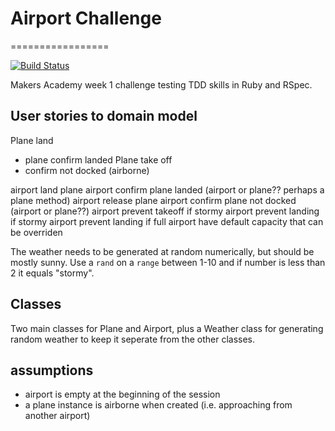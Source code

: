 # Airport Challenge
=================

[![Build Status](https://travis-ci.org/travis-ci/travis-web.svg?branch=master)](https://travis-ci.org/travis-ci/travis-web)

Makers Academy week 1 challenge testing TDD skills in Ruby and RSpec.

## User stories to domain model

Plane land 
- plane confirm landed
Plane take off 
- confirm not docked (airborne)

airport land plane
airport confirm plane landed (airport or plane?? perhaps a plane method)
airport release plane
airport confirm plane not docked (airport or plane??)
airport prevent takeoff if stormy
airport prevent landing if stormy
airport prevent landing if full
airport have default capacity that can be overriden

The weather needs to be generated at random numerically, but should be mostly sunny. Use a `rand` on a `range` between 1-10 and if number is less than 2 it equals "stormy".

## Classes

Two main classes for Plane and Airport, plus a Weather class for generating random weather to keep it seperate from the other classes.

## assumptions

- airport is empty at the beginning of the session
- a plane instance is airborne when created (i.e. approaching from another airport)